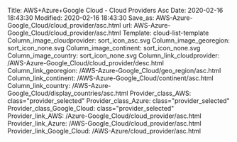 Title: AWS+Azure+Google Cloud - Cloud Providers Asc
Date: 2020-02-16 18:43:30
Modified: 2020-02-16 18:43:30
Save_as: AWS-Azure-Google_Cloud/cloud_provider/asc.html
url: AWS-Azure-Google_Cloud/cloud_provider/asc.html
Template: cloud-list-template
Column_image_cloudprovider: sort_icon_asc.svg
Column_image_georegion: sort_icon_none.svg
Column_image_continent: sort_icon_none.svg
Column_image_country: sort_icon_none.svg
Column_link_cloudprovider: /AWS-Azure-Google_Cloud/cloud_provider/desc.html
Column_link_georegion: /AWS-Azure-Google_Cloud/geo_region/asc.html
Column_link_continent: /AWS-Azure-Google_Cloud/continent/asc.html
Column_link_country: /AWS-Azure-Google_Cloud/display_countries/asc.html
Provider_class_AWS: class="provider_selected"
Provider_class_Azure: class="provider_selected"
Provider_class_Google_Cloud: class="provider_selected"
Provider_link_AWS: /Azure-Google_Cloud/cloud_provider/asc.html
Provider_link_Azure: /AWS-Google_Cloud/cloud_provider/asc.html
Provider_link_Google_Cloud: /AWS-Azure/cloud_provider/asc.html
